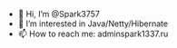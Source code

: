 - 👋 Hi, I’m @Spark3757
- 👀 I’m interested in Java/Netty/Hibernate
- 📫 How to reach me: admin<dog>spark1337.ru
